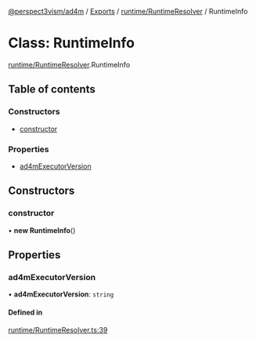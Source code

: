 [@perspect3vism/ad4m](../README.md) / [Exports](../modules.md) / [runtime/RuntimeResolver](../modules/runtime_RuntimeResolver.md) / RuntimeInfo

# Class: RuntimeInfo

[runtime/RuntimeResolver](../modules/runtime_RuntimeResolver.md).RuntimeInfo

## Table of contents

### Constructors

- [constructor](runtime_RuntimeResolver.RuntimeInfo.md#constructor)

### Properties

- [ad4mExecutorVersion](runtime_RuntimeResolver.RuntimeInfo.md#ad4mexecutorversion)

## Constructors

### constructor

• **new RuntimeInfo**()

## Properties

### ad4mExecutorVersion

• **ad4mExecutorVersion**: `string`

#### Defined in

[runtime/RuntimeResolver.ts:39](https://github.com/perspect3vism/ad4m/blob/b065749/src/runtime/RuntimeResolver.ts#L39)
